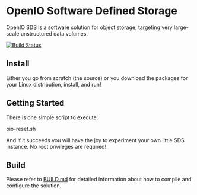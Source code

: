 # OpenIO Software Defined Storage

OpenIO SDS is a software solution for object storage, targeting very large-scale unstructured data volumes.

[![Build Status](https://travis-ci.org/open-io/oio-sds.svg?branch=master)](https://travis-ci.org/open-io/oio-sds)

## Install

Either you go from scratch (the source) or you download the packages for your Linux distribution, install, and run!

## Getting Started

There is one simple script to execute:

  oio-reset.sh

And if it succeeds you will have the joy to experiment your own little SDS instance. No root privileges are required!

## Build

Please refer to [BUILD.md](./BUILD.md) for detailed information about how to compile and configure the solution.

